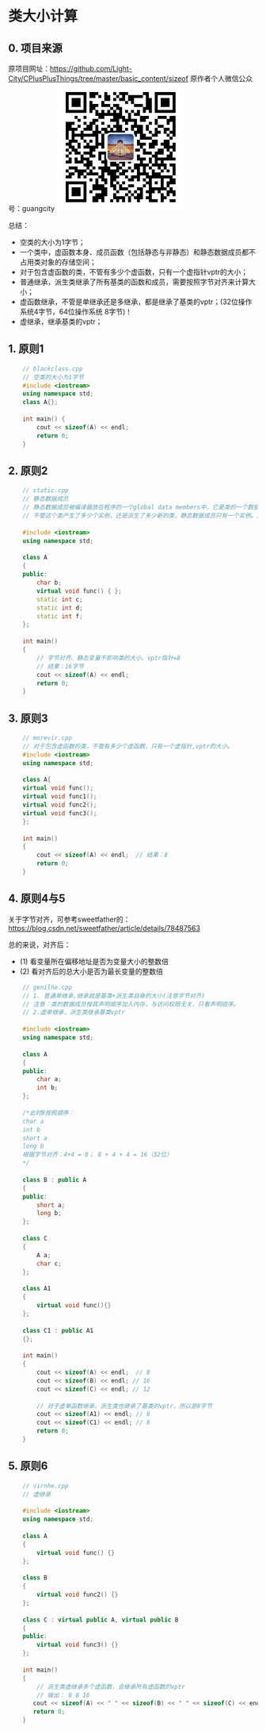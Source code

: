 # 类大小计算

## 0. 项目来源

原项目网址：<https://github.com/Light-City/CPlusPlusThings/tree/master/basic_content/sizeof>
原作者个人微信公众号：guangcity
![Alt text](/basic_content/this/img/作者微信公众号.jpg "guangcity")

总结：

- 空类的大小为1字节；
- 一个类中，虚函数本身、成员函数（包括静态与非静态）和静态数据成员都不占用类对象的存储空间；
- 对于包含虚函数的类，不管有多少个虚函数，只有一个虚指针vptr的大小；
- 普通继承，派生类继承了所有基类的函数和成员，需要按照字节对齐来计算大小；
- 虚函数继承，不管是单继承还是多继承，都是继承了基类的vptr；(32位操作系统4字节，64位操作系统 8字节)！
- 虚继承，继承基类的vptr；

## 1. 原则1

```C++
    // blackclass.cpp
    // 空类的大小为1字节
    #include <iostream>
    using namespace std;
    class A{};

    int main() {
        cout << sizeof(A) << endl;
        return 0;
    }
```

## 2. 原则2

```C++
    // static.cpp
    // 静态数据成员
    // 静态数据成员被编译器放在程序的一个global data members中，它是类的一个数据成员，但不影响类的大小。
    // 不管这个类产生了多少个实例，还是派生了多少新的类，静态数据成员只有一个实例。静态数据成员，一旦被声明，就已经存在。

    #include <iostream>
    using namespace std;

    class A
    {
    public:
        char b;
        virtual void func() { };
        static int c;
        static int d;
        static int f;
    };

    int main()
    {
        // 字节对齐、静态变量不影响类的大小、vptr指针=8
        // 结果：16字节
        cout << sizeof(A) << endl;
        return 0;
    }
```

## 3. 原则3

```C++
    // morevir.cpp
    // 对于包含虚函数的类，不管有多少个虚函数，只有一个虚指针,vptr的大小。
    #include <iostream>
    using namespace std;

    class A{
    virtual void func();
    virtual void func1();
    virtual void func2();
    virtual void func3();
    };

    int main()
    {
        cout << sizeof(A) << endl;  // 结果：8
        return 0;
    }
```

## 4. 原则4与5

关于字节对齐，可参考sweetfather的：
<https://blog.csdn.net/sweetfather/article/details/78487563>  

总的来说，对齐后：
- (1) 看变量所在偏移地址是否为变量大小的整数倍
- (2) 看对齐后的总大小是否为最长变量的整数倍

```C++
    // genilhe.cpp
    // 1. 普通单继承,继承就是基类+派生类自身的大小(注意字节对齐)
    // 注意：类的数据成员按其声明顺序加入内存，与访问权限无关，只看声明顺序。
    // 2.虚单继承，派生类继承基类vptr

    #include <iostream>
    using namespace std;

    class A
    {
    public:
        char a;
        int b;
    };

    /*此时B按照顺序：
    char a
    int b
    short a
    long b
    根据字节对齐：4+4 = 8； 8 + 4 + 4 = 16（32位）
    */

    class B : public A
    {
    public:
        short a;
        long b;
    };

    class C
    {
        A a;
        char c;
    };

    class A1
    {
        virtual void func(){}
    };

    class C1 : public A1
    {};

    int main()
    {
        cout << sizeof(A) << endl;  // 8
        cout << sizeof(B) << endl; // 16
        cout << sizeof(C) << endl; // 12

        // 对于虚单函数继承，派生类也继承了基类的vptr，所以是8字节
        cout << sizeof(A1) << endl; // 8
        cout << sizeof(C1) << endl; // 8
        return 0;
    }

```

## 5. 原则6

```C++
    // virnhe.cpp
    // 虚继承

    #include <iostream>
    using namespace std;

    class A
    {
        virtual void func() {}
    };

    class B
    {
        virtual void func2() {}
    };

    class C : virtual public A, virtual public B
    {
    public:
        virtual void func3() {}
    };

    int main()
    {
        // 派生类虚继承多个虚函数，会继承所有虚函数的vptr
        // 输出： 8 8 16
       cout << sizeof(A) << " " << sizeof(B) << " " << sizeof(C) << endl;
       return 0;
    }
```
